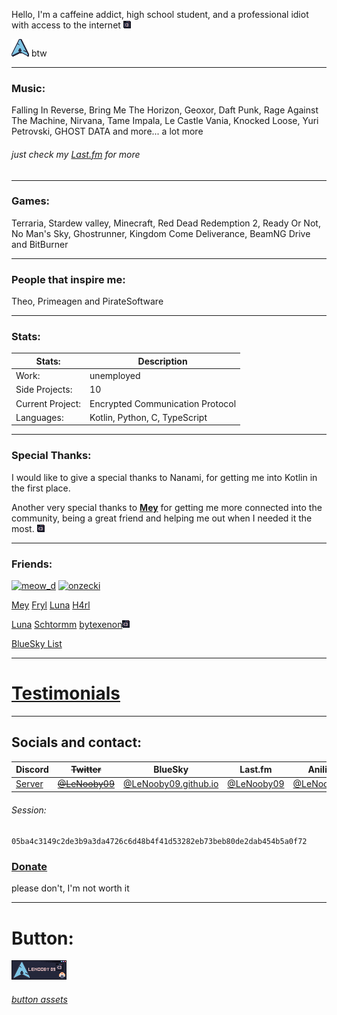 
Hello,
I'm a caffeine addict, high school student, and a professional idiot with access to the internet ![:3](assets/88x31/popup_:3_catppuccin_macchiato.png)

![arch](assets/88x31/arch_catppuccin_macchiato.png)
btw

---

### Music:
Falling In Reverse, Bring Me The Horizon, Geoxor, Daft Punk,
Rage Against The Machine, Nirvana, Tame Impala, Le Castle Vania,
Knocked Loose, Yuri Petrovski, GHOST DATA and more... a lot more

###### just check my [Last.fm](https://www.last.fm/user/lenooby09) for more

---

### Games:
Terraria, Stardew valley, Minecraft, Red Dead Redemption 2,
Ready Or Not, No Man's Sky, Ghostrunner, Kingdom Come Deliverance,
BeamNG Drive and BitBurner

---

### People that inspire me:
Theo, Primeagen and PirateSoftware

---

### Stats:

| Stats:           | Description                      |
|------------------|----------------------------------|
| Work:            | unemployed                       |
| Side Projects:   | 10                               |
| Current Project: | Encrypted Communication Protocol |
| Languages:       | Kotlin, Python, C, TypeScript    |

---

### Special Thanks:

I would like to give a special thanks to Nanami,
for getting me into Kotlin in the first place.


Another very special thanks to [**Mey**](https://lizainslie.dev) for getting me more connected into the community,
being a great friend and helping me out when I needed it the most. ![<3](assets/88x31/popup_%3C3_catppuccin_macchiato.png)

---

### Friends:

[![meow_d](https://meow-d.github.io/assets/images/buttons/meow_d.webp)](https://meow-d.github.io/)   [![onzecki](https://onz.ee/assets/88x31s/avif/onzecki.avif)](https://onz.ee)

[Mey](https://lizainslie.dev)  [Fryl](https://fryl.dev)   [Luna](https://imlunahey.com)   [H4rl](https://h4rl.dev)

[Luna](https://gxthmxm.com)   [Schtormm](https://schtormm.nl)   [bytexenon](https://bytexenon.github.io)![<3](assets/88x31/popup_%3C3_catppuccin_macchiato.png)


[BlueSky List](https://go.bsky.app/Ef9DDKE)

---

# [Testimonials](assets/testamonials/readme.md)

---

## Socials and contact:

| Discord | ~~Twitter~~ | BlueSky | Last.fm | Anilist | Matrix |
|---|---|----|----|----|----|
| [Server](assets/discord) | [~~@LeNooby09~~](https://twitter.com/lenooby09) | [@LeNooby09.github.io](https://bsky.app/profile/lenooby09.github.io) | [@LeNooby09](https://www.last.fm/user/lenooby09)  | [@LeNooby09](https://anilist.co/user/LeNooby09/) | [LeNooby09](lenooby09:matrix.org)

###### Session:
`05ba4c3149c2de3b9a3da4726c6d48b4f41d53282eb73beb80de2dab454b5a0f72`

### [Donate](assets/donate)
please don't, I'm not worth it

---

# Button:

![88x31](assets/88x31/88x31.png)
###### [button assets](assets/88x31/assets.md)
